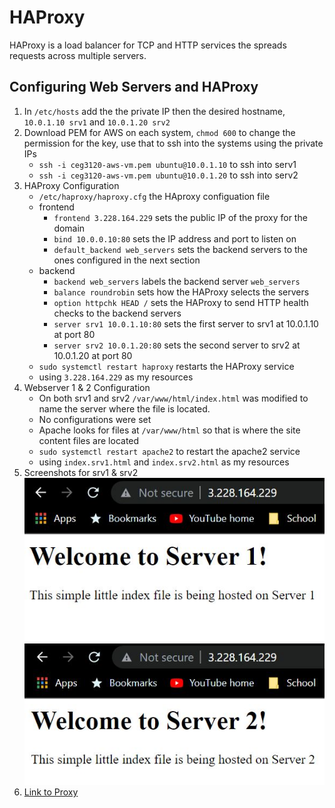 # HAProxy

HAProxy is a load balancer for TCP and HTTP services the spreads requests across multiple servers.

## Configuring Web Servers and HAProxy

1. In `/etc/hosts` add the the private IP then the desired hostname, `10.0.1.10 srv1` and `10.0.1.20 srv2`
2. Download PEM for AWS on each system, `chmod 600` to change the permission for the key, use that to ssh into the systems using the private IPs
    - `ssh -i ceg3120-aws-vm.pem ubuntu@10.0.1.10` to ssh into serv1
	- `ssh -i ceg3120-aws-vm.pem ubuntu@10.0.1.20` to ssh into serv2
3. HAProxy Configuration
	- `/etc/haproxy/haproxy.cfg` the HAproxy configuation file
	- frontend
		- `frontend 3.228.164.229` sets the public IP of the proxy for the domain
		- `bind 10.0.0.10:80` sets the IP address and port to listen on
		- `default_backend web_servers` sets the backend servers to the ones configured in the next section
	- backend
		- `backend web_servers` labels the backend server `web_servers`
		- `balance roundrobin` sets how the HAProxy selects the servers
		- `option httpchk HEAD /` sets the HAProxy to send HTTP health checks to the backend servers
		- `server srv1 10.0.1.10:80` sets the first server to srv1 at 10.0.1.10 at port 80
		- `server srv2 10.0.1.20:80` sets the second server to srv2 at 10.0.1.20 at port 80
    - `sudo systemctl restart haproxy` restarts the HAProxy service
    - using `3.228.164.229` as my resources
4. Webserver 1 & 2 Configuration
    - On both srv1 and srv2 `/var/www/html/index.html` was modified to name the server where the file is located.
    - No configurations were set
    - Apache looks for files at `/var/www/html` so that is where the site content files are located
    - `sudo systemctl restart apache2` to restart the apache2 service
    - using `index.srv1.html` and `index.srv2.html` as my resources
5. Screenshots for srv1 & srv2   
      ![server 1](https://github.com/WSU-kduncan/ceg3120-cybersmith-22/blob/d456124bee60da900fcd1d4f0f49180695886fd7/Projects/Project4/images/srv1.JPG)
      ![server 2](https://github.com/WSU-kduncan/ceg3120-cybersmith-22/blob/d456124bee60da900fcd1d4f0f49180695886fd7/Projects/Project4/images/srv2.JPG)
6. [Link to Proxy](http://3.228.164.229)
